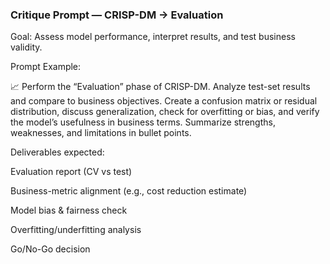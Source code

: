 ### Critique Prompt — CRISP-DM → Evaluation
Goal: Assess model performance, interpret results, and test business validity.

Prompt Example:

📈 Perform the “Evaluation” phase of CRISP-DM. Analyze test-set results and compare to business objectives. Create a confusion matrix or residual distribution, discuss generalization, check for overfitting or bias, and verify the model’s usefulness in business terms. Summarize strengths, weaknesses, and limitations in bullet points.

Deliverables expected:

Evaluation report (CV vs test)

Business-metric alignment (e.g., cost reduction estimate)

Model bias & fairness check

Overfitting/underfitting analysis

Go/No-Go decision
